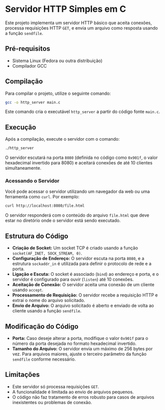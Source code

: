 # Servidor HTTP Simples em C

Este projeto implementa um servidor HTTP básico que aceita conexões, processa requisições HTTP `GET`, e envia um arquivo como resposta usando a função `sendfile`.

## Pré-requisitos

- Sistema Linux (Fedora ou outra distribuição)
- Compilador GCC

## Compilação

Para compilar o projeto, utilize o seguinte comando:

```bash
gcc -o http_server main.c
```

Este comando cria o executável `http_server` a partir do código fonte `main.c`.

## Execução

Após a compilação, execute o servidor com o comando:

```bash
./http_server
```

O servidor escutará na porta `8080` (definida no código como `0x901f`, o valor hexadecimal invertido para 8080) e aceitará conexões de até 10 clientes simultaneamente.

### Acessando o Servidor

Você pode acessar o servidor utilizando um navegador da web ou uma ferramenta como `curl`. Por exemplo:

```bash
curl http://localhost:8080/file.html
```

O servidor responderá com o conteúdo do arquivo `file.html` que deve estar no diretório onde o servidor está sendo executado.

## Estrutura do Código

- **Criação de Socket:** Um socket TCP é criado usando a função `socket(AF_INET, SOCK_STREAM, 0)`.
- **Configuração de Endereço:** O servidor escuta na porta `8080`, e a estrutura `sockaddr_in` é utilizada para definir o protocolo de rede e a porta.
- **Ligação e Escuta:** O socket é associado (`bind`) ao endereço e porta, e o servidor é configurado para ouvir (`listen`) até 10 conexões.
- **Aceitação de Conexão:** O servidor aceita uma conexão de um cliente usando `accept`.
- **Processamento de Requisição:** O servidor recebe a requisição HTTP e extrai o nome do arquivo solicitado.
- **Envio de Arquivo:** O arquivo solicitado é aberto e enviado de volta ao cliente usando a função `sendfile`.
  
## Modificação do Código

- **Porta:** Caso deseje alterar a porta, modifique o valor `0x901f` para o número da porta desejada no formato hexadecimal invertido.
- **Tamanho do Arquivo:** O servidor envia um máximo de 256 bytes por vez. Para arquivos maiores, ajuste o terceiro parâmetro da função `sendfile` conforme necessário.

## Limitações

- Este servidor só processa requisições `GET`.
- A funcionalidade é limitada ao envio de arquivos pequenos.
- O código não faz tratamento de erros robusto para casos de arquivos inexistentes ou problemas de conexão.
